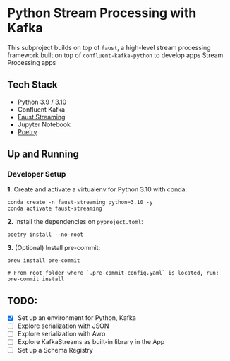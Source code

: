 # Python Stream Processing with Kafka

This subproject builds on top of `faust`, a high-level stream processing framework built on top of `confluent-kafka-python` to develop apps Stream Processing apps

## Tech Stack
- Python 3.9 / 3.10
- Confluent Kafka
- [Faust Streaming](https://github.com/faust-streaming/faust)
- Jupyter Notebook
- [Poetry](https://python-poetry.org/docs/)

## Up and Running

### Developer Setup

**1.** Create and activate a virtualenv for Python 3.10 with conda:
```shell
conda create -n faust-streaming python=3.10 -y
conda activate faust-streaming
```

**2.** Install the dependencies on `pyproject.toml`:
```shell
poetry install --no-root
```

**3.** (Optional) Install pre-commit:
```shell
brew install pre-commit

# From root folder where `.pre-commit-config.yaml` is located, run:
pre-commit install
```

## TODO:
- [X] Set up an environment for Python, Kafka
- [ ] Explore serialization with JSON
- [ ] Explore serialization with Avro
- [ ] Explore KafkaStreams as built-in library in the App
- [ ] Set up a Schema Registry
